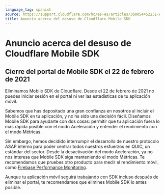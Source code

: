 ```yaml
---
language_tag: spanish
source: https://support.cloudflare.com/hc/es-es/articles/360054452251-Anuncio-acerca-del-desuso-de-Cloudflare-Mobile-SDK
title: Anuncio acerca del desuso de Cloudflare Mobile SDK
---
```


# Anuncio acerca del desuso de Cloudflare Mobile SDK



## Cierre del portal de Mobile SDK el 22 de febrero de 2021

Eliminamos Mobile SDK de Cloudflare. Desde el 22 de febrero de 2021 no puedes iniciar sesión en el portal ni ver las estadísticas de tu aplicación móvil.

Sabemos que has depositado una gran confianza en nosotros al incluir el Mobile SDK en tu aplicación, y no ha sido una decisión fácil. Diseñamos Mobile SDK para ayudarte con dos cosas: permitir que tu aplicación fuera lo más rápida posible con el modo Aceleración y entender el rendimiento con el modo Métricas.

Sin embargo, hemos decidido interrumpir el desarrollo de nuestro protocolo ASAP interno para poder centrar todos nuestros esfuerzos en QUIC, un estándar del sector. Desde la desactivación del modo Aceleración, ya no nos interesa que Mobile SDK siga manteniendo el modo Métricas. Te recomendamos que pruebes otro producto para medir el rendimiento móvil, como [Firebase Performance Monitoring](https://firebase.google.com/products/performance).

Aunque tu aplicación móvil seguirá trabajando con SDK incluso después de eliminar el portal, te recomendamos que elimines Mobile SDK lo antes posible.
